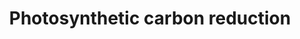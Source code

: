 ---
annotations:
- type: Pathway Ontology
  value: photosynthesis pathway
authors:
- MartijnVanIersel
- Khanspers
- MaintBot
- Egonw
- Mkutmon
- Fehrhart
- Eweitz
description: ''
last-edited: 2021-05-27
organisms:
- Arabidopsis thaliana
redirect_from:
- /index.php/Pathway:WP1461
- /instance/WP1461
schema-jsonld:
- '@context': https://schema.org/
  '@id': https://wikipathways.github.io/pathways/WP1461.html
  '@type': Dataset
  creator:
    '@type': Organization
    name: WikiPathways
  description: ''
  keywords:
  - LHB1B2
  - LHB1B1
  - P-glycolate
  - Sucrose
  - RbS1Ac
  - NADP
  - CO2
  - CAB1
  - RbcL
  - 3-PGA
  - Rubisco
  - RuBP
  - ATP Synthase
  - glycoxylate
  - Plastocyanin
  - Ferredoxin-NADP reductase
  - RbcS1B
  - Plastoquinone
  - CAB2
  - Triose-P
  - Glycolate
  - CAB3
  - Fructose 6P
  - ATPPT2
  - Glucose-UDP
  - P700
  - RCA
  - ADP
  - ATPGLP1
  - NADPH
  - O2
  - H+
  - RbcS3B
  - RbcS2B
  - Ferredoxin
  - ATP
  license: CC0
  name: Photosynthetic carbon reduction
seo: CreativeWork
title: Photosynthetic carbon reduction
wpid: WP1461
---
